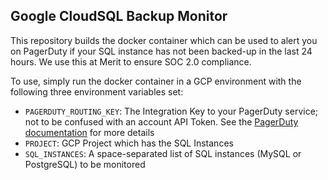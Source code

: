 Google CloudSQL Backup Monitor
---

This repository builds the docker container <NAME TO BE DETERMINED> which can be used to alert you on PagerDuty if your SQL instance has not been backed-up in the last 24 hours. We use this at Merit to ensure SOC 2.0 compliance.

To use, simply run the docker container in a GCP environment with the following three environment variables set:

 - `PAGERDUTY_ROUTING_KEY`: The Integration Key to your PagerDuty service; not to be confused with an account API Token. See the [PagerDuty documentation](https://developer.pagerduty.com/docs/events-api-v2/trigger-events/) for more details
 - `PROJECT`: GCP Project which has the SQL Instances
 - `SQL_INSTANCES`: A space-separated list of SQL instances (MySQL or PostgreSQL) to be monitored